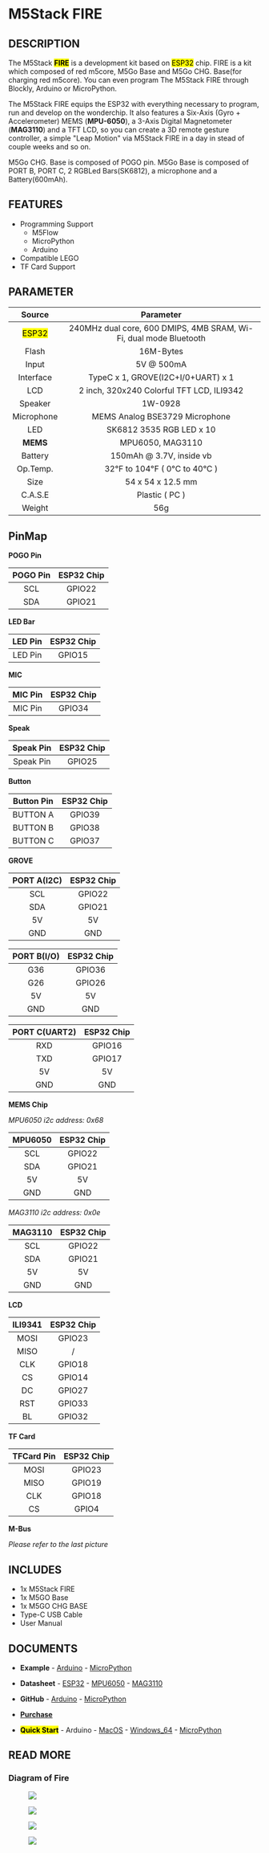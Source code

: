 # M5Stack FIRE

## DESCRIPTION

The M5Stack **<mark>FIRE</mark>** is a development kit based on <mark>ESP32</mark> chip. FIRE is a kit which composed of red m5core, M5Go Base and M5Go CHG. Base(for charging red m5core). You can even program The M5Stack FIRE through Blockly, Arduino or MicroPython.

The M5Stack FIRE equips the ESP32 with everything necessary to program, run and develop on the wonderchip. It also features a Six-Axis (Gyro + Accelerometer) MEMS (**MPU-6050**), a 3-Axis Digital Magnetometer (**MAG3110**) and a TFT LCD, so you can create a 3D remote gesture controller, a simple "Leap Motion" via M5Stack FIRE in a day in stead of couple weeks and so on.

M5Go CHG. Base is composed of POGO pin. M5Go Base is composed of PORT B, PORT C, 2 RGBLed Bars(SK6812), a microphone and a Battery(600mAh).

## FEATURES

-  Programming Support
    -  M5Flow
    -  MicroPython
    -  Arduino
-  Compatible LEGO
-  TF Card Support

## PARAMETER

| Source        | Parameter      |
| :----------:  |:------------: |
| <mark>ESP32</mark>         | 240MHz dual core, 600 DMIPS, 4MB SRAM, Wi-Fi, dual mode Bluetooth         |
| Flash          | 16M-Bytes            |
| Input          | 5V @ 500mA            |
| Interface          | TypeC x 1, GROVE(I2C+I/0+UART) x 1            |
| LCD          | 2 inch, 320x240 Colorful TFT LCD, ILI9342            |
| Speaker          | 1W-0928            |
| Microphone          | MEMS Analog BSE3729 Microphone            |
| LED          | SK6812 3535 RGB LED x 10            |
| **MEMS**          | MPU6050, MAG3110            |
| Battery          | 150mAh @ 3.7V, inside  vb            |
| Op.Temp.          | 32°F to 104°F ( 0°C to 40°C )            |
| Size          | 54 x 54 x 12.5 mm            |
| C.A.S.E          | Plastic ( PC )            |
| Weight          | 56g            |

## PinMap

**POGO Pin**

| POGO Pin       | ESP32 Chip    |
| :----------:  |:------------: |
| SCL           | GPIO22        |
| SDA           | GPIO21        |

**LED Bar**

| LED Pin       | ESP32 Chip    |
| :----------:  |:------------: |
| LED Pin           | GPIO15        |

**MIC**

| MIC Pin       | ESP32 Chip    |
| :----------:  |:------------: |
| MIC Pin           | GPIO34        |

**Speak**

| Speak Pin        | ESP32 Chip      |
| :----------:  |:------------: |
| Speak Pin        | GPIO25         |

**Button**

| Button Pin        | ESP32 Chip      |
| :----------:  |:------------: |
| BUTTON A        | GPIO39         |
| BUTTON B          | GPIO38            |
| BUTTON C          | GPIO37            |

**GROVE**

| PORT A(I2C)       | ESP32 Chip    |
| :----------:  |:------------: |
| SCL           | GPIO22        |
| SDA           | GPIO21        |
| 5V            | 5V            |
| GND           | GND           |

| PORT B(I/O)       | ESP32 Chip    |
| :----------:  |:------------: |
| G36           | GPIO36        |
| G26           | GPIO26        |
| 5V            | 5V            |
| GND           | GND           |

| PORT C(UART2)       | ESP32 Chip    |
| :----------:  |:------------: |
| RXD           | GPIO16        |
| TXD           | GPIO17        |
| 5V            | 5V            |
| GND           | GND           |

**MEMS Chip**

*MPU6050 i2c address: 0x68*

| MPU6050      | ESP32 Chip    |
| :----------:  |:------------: |
| SCL           | GPIO22        |
| SDA           | GPIO21        |
| 5V            | 5V            |
| GND           | GND           |

*MAG3110 i2c address: 0x0e*

| MAG3110      | ESP32 Chip    |
| :----------:  |:------------: |
| SCL           | GPIO22        |
| SDA           | GPIO21        |
| 5V            | 5V            |
| GND           | GND           |

**LCD**

| ILI9341       | ESP32 Chip      |
| :----------:  |:------------: |
| MOSI        | GPIO23         |
| MISO          | /            |
| CLK          | GPIO18            |
| CS          | GPIO14            |
| DC          | GPIO27            |
| RST          | GPIO33            |
| BL          | GPIO32            |

**TF Card**

| TFCard Pin      | ESP32 Chip      |
| :----------:  |:------------: |
| MOSI        | GPIO23         |
| MISO          | GPIO19            |
| CLK          | GPIO18            |
| CS          | GPIO4            |

**M-Bus**

*Please refer to the last picture*

## INCLUDES

-  1x M5Stack FIRE
-  1x M5GO Base
-  1x M5GO CHG BASE
-  Type-C USB Cable
-  User Manual

## DOCUMENTS

-  **Example** - [Arduino](https://github.com/m5stack/M5Stack/tree/master/examples) - [MicroPython](https://github.com/m5stack/M5GO/tree/master/examples)

-  **Datasheet** - [ESP32](https://www.espressif.com/sites/default/files/documentation/esp32_datasheet_cn.pdf) - [MPU6050](https://www.invensense.com/wp-content/uploads/2015/02/MPU-6000-Datasheet1.pdf) - [MAG3110](https://www.nxp.com/docs/en/data-sheet/MAG3110.pdf)

-  **GitHub** - [Arduino](https://github.com/m5stack/M5Stack) - [MicroPython](https://github.com/m5stack/M5GO)

- **[Purchase](https://www.aliexpress.com/store/product/M5Stack-NEW-PSRAM-2-0-FIRE-IoT-Kit-Dual-Core-ESP32-16M-FLash-4M-PSRAM-Development/3226069_32847906756.html?spm=2114.12010615.8148356.10.1c93724d7cJ5rG.html)**

-  **<mark>Quick Start</mark>** - Arduino - [MacOS](/en/quick_start/m5core/m5stack_core_get_started_Arduino_MacOS) - [Windows_64](/en/quick_start/m5core/m5stack_core_get_started_Arduino_Windows) - [MicroPython](/en/quick_start/m5core/m5stack_core_get_started_MicroPython)

## READ MORE

### Diagram of Fire

<figure>
    <img src="assets/img/product_pics/core/fire/product_pic_fire.jpg">
</figure>

<figure>
    <img src="assets/img/product_pics/core/fire/simple_sch_just_for_fire.jpg">
</figure>

<figure>
    <img src="assets/img/product_pics/core/fire/interface_fire.jpg">
</figure>

<figure>
    <img src="assets/img/product_pics/core/fire/m5_fire_04.jpg">
</figure>